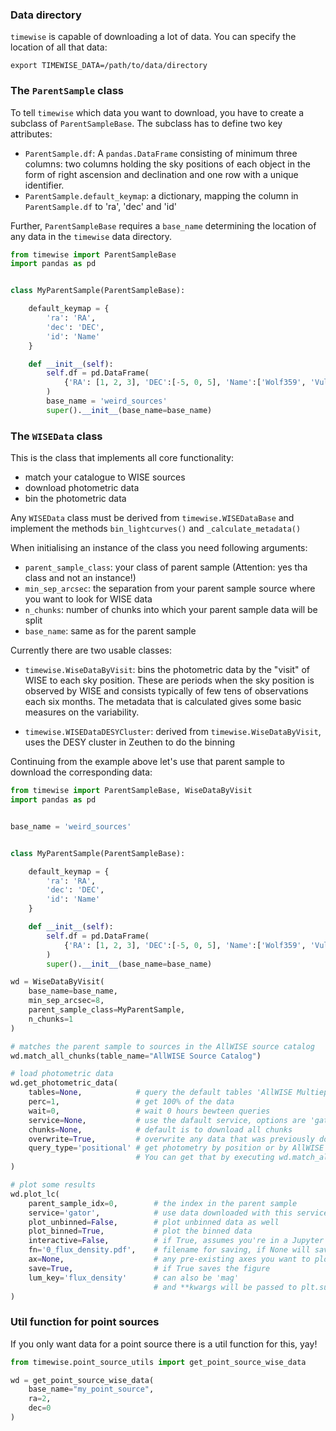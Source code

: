 ### Data directory
``timewise`` is capable of downloading a lot of data. You can specify the location of all that data:
```
export TIMEWISE_DATA=/path/to/data/directory
```

### The `ParentSample` class 

To tell `timewise` which data you want to download, you have to create a subclass of `ParentSampleBase`. 
The subclass has to define two key attributes:
* `ParentSample.df`: A `pandas.DataFrame` consisting of minimum three columns: two columns holding the sky positions of each object in the form of right ascension and declination and one row with a unique identifier.
* `ParentSample.default_keymap`: a dictionary, mapping the column in `ParentSample.df` to 'ra', 'dec' and 'id'

Further, `ParentSampleBase` requires a `base_name` determining the location of any data in the `timewise` data directory.

```python
from timewise import ParentSampleBase
import pandas as pd


class MyParentSample(ParentSampleBase):

    default_keymap = {
        'ra': 'RA',
        'dec': 'DEC',
        'id': 'Name'
    }

    def __init__(self):
        self.df = pd.DataFrame(
            {'RA': [1, 2, 3], 'DEC':[-5, 0, 5], 'Name':['Wolf359', 'Vulcan', 'Kamino']}       
        )
        base_name = 'weird_sources'
        super().__init__(base_name=base_name)
```


### The ``WISEData`` class

This is the class that implements all core functionality:
* match your catalogue to WISE sources
* download photometric data
* bin the photometric data

Any `WISEData` class must be derived from `timewise.WISEDataBase` and implement the methods `bin_lightcurves()` and 
``_calculate_metadata()``

When initialising an instance of the class you need following arguments:
* ``parent_sample_class``: your class of parent sample (Attention: yes tha class and not an instance!)
* ``min_sep_arcsec``: the separation from your parent sample source where you want to look for WISE data
* ``n_chunks``: number of chunks into which your parent sample data will be split
* ``base_name``: same as for the parent sample

Currently there are two usable classes:

* ``timewise.WiseDataByVisit``: bins the photometric data by the "visit" of WISE to each sky position. 
These are periods when the sky position is observed by WISE and consists typically 
of few tens of observations each six months. 
The metadata that is calculated gives some basic measures on the variability.

* ``timewise.WISEDataDESYCluster``: derived from ``timewise.WiseDataByVisit``, uses the DESY cluster in Zeuthen 
to do the binning

Continuing from the example above let's use that parent sample to download the corresponding data:

```python
from timewise import ParentSampleBase, WiseDataByVisit
import pandas as pd


base_name = 'weird_sources'


class MyParentSample(ParentSampleBase):

    default_keymap = {
        'ra': 'RA',
        'dec': 'DEC',
        'id': 'Name'
    }

    def __init__(self):
        self.df = pd.DataFrame(
            {'RA': [1, 2, 3], 'DEC':[-5, 0, 5], 'Name':['Wolf359', 'Vulcan', 'Kamino']}       
        )
        super().__init__(base_name=base_name)

wd = WiseDataByVisit(
    base_name=base_name,
    min_sep_arcsec=8,
    parent_sample_class=MyParentSample,
    n_chunks=1
)

# matches the parent sample to sources in the AllWISE source catalog
wd.match_all_chunks(table_name="AllWISE Source Catalog")

# load photometric data 
wd.get_photometric_data(
    tables=None,            # query the default tables 'AllWISE Multiepoch Photometry Table' and 'NEOWISE-R Single Exposure (L1b) Source Table'
    perc=1,                 # get 100% of the data
    wait=0,                 # wait 0 hours bewteen queries
    service=None,           # use the dafault service, options are 'gator' (recommended for <300 sourecs) and 'tap'
    chunks=None,            # default is to download all chunks
    overwrite=True,         # overwrite any data that was previously downloaded
    query_type='positional' # get photometry by position or by AllWISE ID ('by_allwise_id'), the latter needs the AllWISE ID in the parent sample
                            # You can get that by executing wd.match_all_chunks(table_name="AllWISE Source Catalog")
)

# plot some results
wd.plot_lc(
    parent_sample_idx=0,        # the index in the parent sample
    service='gator',            # use data downloaded with this service
    plot_unbinned=False,        # plot unbinned data as well
    plot_binned=True,           # plot the binned data
    interactive=False,          # if True, assumes you're in a Jupyter Notebook and return the Figure and axes
    fn='0_flux_density.pdf',    # filename for saving, if None will save in the data directory
    ax=None,                    # any pre-existing axes you want to plot in
    save=True,                  # if True saves the figure
    lum_key='flux_density'      # can also be 'mag'
                                # and **kwargs will be passed to plt.subplots()
)
```


### Util function for point sources

If you only want data for a point source there is a util function for this, yay!

```python
from timewise.point_source_utils import get_point_source_wise_data

wd = get_point_source_wise_data(
    base_name="my_point_source",
    ra=2,
    dec=0
)
```